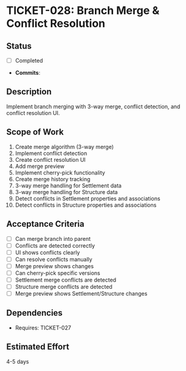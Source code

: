 # TICKET-028: Branch Merge & Conflict Resolution

## Status

- [ ] Completed
- **Commits**:

## Description

Implement branch merging with 3-way merge, conflict detection, and conflict resolution UI.

## Scope of Work

1. Create merge algorithm (3-way merge)
2. Implement conflict detection
3. Create conflict resolution UI
4. Add merge preview
5. Implement cherry-pick functionality
6. Create merge history tracking
7. 3-way merge handling for Settlement data
8. 3-way merge handling for Structure data
9. Detect conflicts in Settlement properties and associations
10. Detect conflicts in Structure properties and associations

## Acceptance Criteria

- [ ] Can merge branch into parent
- [ ] Conflicts are detected correctly
- [ ] UI shows conflicts clearly
- [ ] Can resolve conflicts manually
- [ ] Merge preview shows changes
- [ ] Can cherry-pick specific versions
- [ ] Settlement merge conflicts are detected
- [ ] Structure merge conflicts are detected
- [ ] Merge preview shows Settlement/Structure changes

## Dependencies

- Requires: TICKET-027

## Estimated Effort

4-5 days
